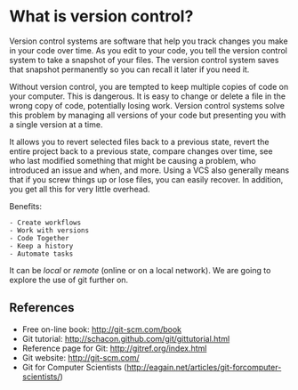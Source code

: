 # What is version control?

Version control systems are software that help you track changes you make in your code over time.
As you edit to your code, you tell the version control system to take a snapshot of your files.
The version control system saves that snapshot permanently so you can recall it later if you need it.

Without version control, you are tempted to keep multiple copies of code on your computer.
This is dangerous. It is easy to change or delete a file in the wrong copy of code, potentially losing work.
Version control systems solve this problem by managing all versions of your code but presenting you with a single version at a time.

It allows you to revert selected files back to a previous state, revert the entire project back to a previous state, compare changes over time, see who last modified something that might be causing a problem, who introduced an issue and when, and more. Using a VCS also generally means that if you screw things up or lose files, you can easily recover.
In addition, you get all this for very little overhead.

Benefits:

    - Create workflows
    - Work with versions
    - Code Together
    - Keep a history
    - Automate tasks

It can be _local_ or _remote_ (online or on a local network).
We are going to explore the use of git further on.

## References

- Free on-line book: http://git-scm.com/book
- Git tutorial: http://schacon.github.com/git/gittutorial.html
- Reference page for Git: http://gitref.org/index.html
- Git website: http://git-scm.com/
- Git for Computer Scientists (http://eagain.net/articles/git-forcomputer-scientists/)